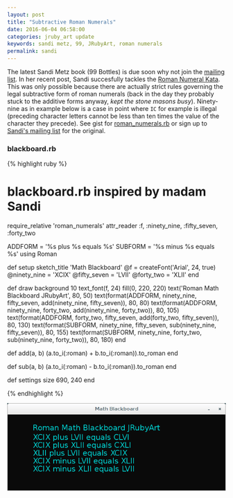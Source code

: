 ```yaml
---
layout: post
title: "Subtractive Roman Numerals"
date: 2016-06-04 06:58:00
categories: jruby_art update
keywords: sandi metz, 99, JRubyArt, roman numerals
permalink: sandi
---
```


The latest Sandi Metz book (99 Bottles) is due soon why not join the [mailing list][list]. In her recent post, Sandi succesfully tackles the [Roman Numeral Kata][kata]. This was only possible because there are actually strict rules governing the legal subtractive form of roman numerals (back in the day they probably stuck to the additive forms anyway, _kept the stone masons busy_). Ninety-nine as in example below is a case in point where `IC` for example is illegal (preceding character letters cannot be less than ten times the value of the character they precede). See gist for [roman_numerals.rb][roman] or sign up to [Sandi's mailing list][list] for the original.

### blackboard.rb ###

{% highlight ruby %}

# blackboard.rb inspired by madam Sandi
require_relative 'roman_numerals'
attr_reader :f, :ninety_nine, :fifty_seven, :forty_two

ADDFORM = '%s plus %s equals %s'
SUBFORM = '%s minus %s equals %s'
using Roman

def setup
  sketch_title 'Math Blackboard'
  @f = createFont('Arial', 24, true)
  @ninety_nine = 'XCIX'
  @fifty_seven = 'LVII' 
  @forty_two = 'XLII'
end

def draw
  background 10
  text_font(f, 24)
  fill(0, 220, 220)
  text('Roman Math Blackboard JRubyArt', 80, 50)
  text(format(ADDFORM, ninety_nine, fifty_seven, add(ninety_nine, fifty_seven)), 80, 80)
  text(format(ADDFORM, ninety_nine, forty_two, add(ninety_nine, forty_two)), 80, 105)
  text(format(ADDFORM, forty_two, fifty_seven, add(forty_two, fifty_seven)), 80, 130)
  text(format(SUBFORM, ninety_nine, fifty_seven, sub(ninety_nine, fifty_seven)), 80, 155)
  text(format(SUBFORM, ninety_nine, forty_two, sub(ninety_nine, forty_two)), 80, 180)
end

def add(a, b)
  (a.to_i(:roman) + b.to_i(:roman)).to_roman
end

def sub(a, b)
  (a.to_i(:roman) - b.to_i(:roman)).to_roman
end

def settings
  size 690, 240
end

{% endhighlight %}

<img src="/assets/roman.png" />

[jruby_art]:https://ruby-processing.github.io/index.html
[roman]:https://gist.github.com/monkstone/b35b26384976c6e474ebf5a33d7abab7
[list]:http://sandimetz.us3.list-manage.com/track/click?u=1090565ccff48ac602d0a84b4&id=bd938590a4&e=8144e160c6
[kata]:https://github.com/alxndr/exercism/blob/master/ruby/roman-numerals/roman_numerals_test.rb